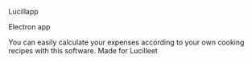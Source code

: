 Lucillapp

Electron app

You can easily calculate your expenses according to your own cooking recipes with this software. Made for Lucilleet
